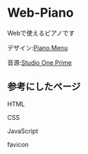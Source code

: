 # Web-Piano

Webで使えるピアノです

デザイン:[Piano Menu](https://codepen.io/tatsuya/pen/MYXVyz)

音源:[Studio One Prime](https://www.mi7.co.jp/products/presonus/studioone/prime/)

## 参考にしたページ

HTML

CSS

JavaScript

favicon



